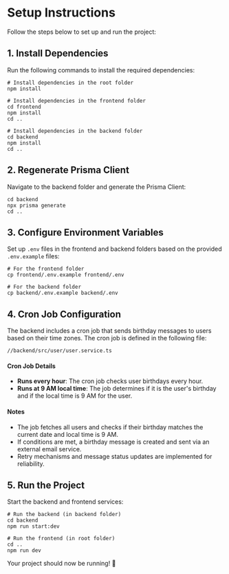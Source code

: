 # Setup Instructions
Follow the steps below to set up and run the project:

## 1. Install Dependencies
Run the following commands to install the required dependencies:

```
# Install dependencies in the root folder
npm install

# Install dependencies in the frontend folder
cd frontend
npm install
cd ..

# Install dependencies in the backend folder
cd backend
npm install
cd ..
```

## 2. Regenerate Prisma Client
Navigate to the backend folder and generate the Prisma Client:

```
cd backend
npx prisma generate
cd ..
```

## 3. Configure Environment Variables
Set up ```.env``` files in the frontend and backend folders based on the provided ```.env.example``` files:

```
# For the frontend folder
cp frontend/.env.example frontend/.env

# For the backend folder
cp backend/.env.example backend/.env
```

## 4. Cron Job Configuration
The backend includes a cron job that sends birthday messages to users based on their time zones. The cron job is defined in the following file:
```
//backend/src/user/user.service.ts
```

#### Cron Job Details
- **Runs every hour**: The cron job checks user birthdays every hour.
- **Runs at 9 AM local time**: The job determines if it is the user's birthday and if the local time is 9 AM for the user.

#### Notes

- The job fetches all users and checks if their birthday matches the current date and local time is 9 AM.
- If conditions are met, a birthday message is created and sent via an external email service.
- Retry mechanisms and message status updates are implemented for reliability.


## 5. Run the Project
Start the backend and frontend services:
```
# Run the backend (in backend folder)
cd backend
npm run start:dev

# Run the frontend (in root folder)
cd ..
npm run dev

```
Your project should now be running! 🎉
